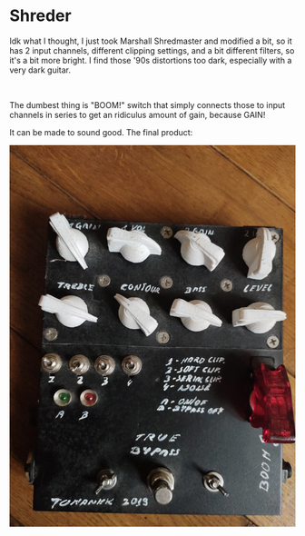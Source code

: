 # Shreder

Idk what I thought, I just took Marshall Shredmaster and modified a bit, so it has 2 input channels, different clipping settings, and a bit different filters, so it's a bit more bright. I find those '90s distortions too dark, especially with a very dark guitar.


<img src="">


The dumbest thing is "BOOM!" switch that simply connects those to input channels in series to get an ridiculus amount of gain, because GAIN!


It can be made to sound good. The final product:


<img src="https://github.com/Xses-1/Shreder/blob/main/pictures/16897067263536213508629446336273.jpg">
